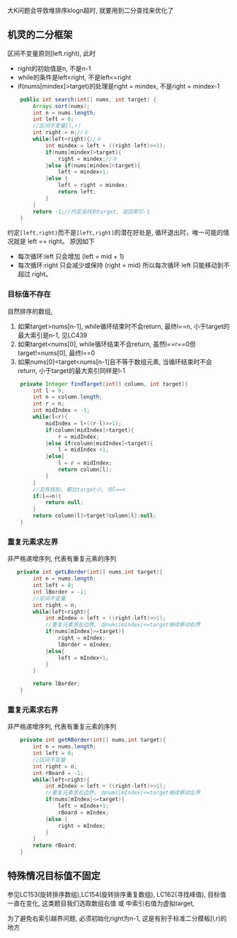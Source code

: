 大K问题会导致堆排序klogn超时, 就要用到二分查找来优化了

## 机灵的二分框架
区间不变量原则[left.right), 此时
- right的初始值是n, 不是n-1
- while的条件是left<right, 不是left<=right
- if(nums[mindex]>target)的处理是right = mindex, 不是right = mindex-1

```java
    public int search(int[] nums, int target) {
        Arrays.sort(nums);
        int n = nums.length;
        int left = 0;
        //区间不变量[l,r)
        int right = n;//①
        while(left<right){//②
            int mindex = left + ((right-left)>>1);
            if(nums[mindex]>target){
                right = mindex;//③
            }else if(nums[mindex]<target){
                left = mindex+1;
            }else {
                left = right = mindex;
                return left;
            }
        }
        return -1;//约定没找到target, 返回索引-1
    }
```
约定`[left,right)`而不是`[left,right]`的潜在好处是, 循环退出时，唯一可能的情况就是 left == right。 原因如下
- 每次循环:left 只会增加 (left = mid + 1)
- 每次循环:right 只会减少或保持 (right = mid)
  所以每次循环 left 只能移动到不超过 right。

### 目标值不存在
自然排序的数组,
1. 如果target>nums[n-1], while循环结束时不会return, 最终l==n, 小于target的最大索引是n-1, 见LC439 
2. 如果target<nums[0], while循环结束不会return, 虽然l==r==0但target!=nums[0], 最终l==0
3. 如果nums[0]<target<nums[n-1]且不等于数组元素, 当循环结束时不会return, 小于target的最大索引同样是l-1
```java
    private Integer findTarget(int[] column, int target){
        int l = 0;
        int n = column.length;
        int r = n;
        int midIndex = -1;
        while(l<r){
            midIndex = l+((r-l)>>1);
            if(column[midIndex]>target){
                r = midIndex;
            }else if(column[midIndex]<target){
                l = midIndex +1;
            }else{
                l = r = midIndex;
                return column[l];
            }
        }
        //没有找到, 都比target小, 则l==n
        if(l==n){
            return null;
        }
        return column[l]>target?column[l]:null;
    }
```


### 重复元素求左界
非严格递增序列, 代表有重复元素的序列
```java
   private int getLBorder(int[] nums,int target){
        int n = nums.length;
        int left = 0;
        int lBorder = -1;
        //区间不变量
        int right = n;
        while(left<right){
            int mIndex = left + ((right-left)>>1);
            //重复元素求左边界, 当nums[mIndex]<=target继续移动右界
            if(nums[mIndex]>=target){
                right = mIndex;
                lBorder = mIndex;
            }else{
                left = mIndex+1;
            }
        }

        return lBorder;
    }
```
### 重复元素求右界
非严格递增序列, 代表有重复元素的序列
```java
    private int getRBorder(int[] nums,int target){
        int n = nums.length;
        int left = 0;
        //区间不变量
        int right = n;
        int rBoard = -1;
        while(left<right){
            int mIndex = left + ((right-left)>>1);
            //重复元素求右边界, 当nums[mIndex]<=target继续移动左界
            if(nums[mIndex]<=target){
                left = mIndex+1;
                rBoard = mIndex;
            }else {
                right = mIndex;
            }
        }
        return rBoard;
    }
```

## 特殊情况目标值不固定
参见LC153(旋转排序数组),LC154(旋转排序重复数组), LC162(寻找峰值), 目标值一直在变化, 这类题目我们选取数组右值 或 中索引右值为虚拟target,

为了避免右索引越界问题, 必须初始化right为n-1, 这是有别于标准二分模板[l,r)的地方